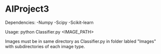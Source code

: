 # AIProject3

Dependencies:
-Numpy
-Scipy
-Scikit-learn

Usage:
python Classifier.py \<IMAGE_PATH>

Images must be in same directory as Classifier.py in folder labled "Images" with subdirectories of each image type. 
